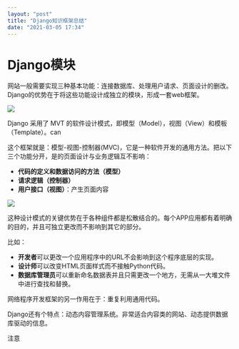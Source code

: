```yaml
---
layout: "post"
title: "Django知识框架总结"
date: "2021-03-05 17:34"
---
```


# Django模块

网站一般需要实现三种基本功能：连接数据库、处理用户请求、页面设计的删改。Django的优势在于将这些功能设计成独立的模块，形成一套web框架。

![](https://www.runoob.com/wp-content/uploads/2020/05/1589776521-2356-JxrlTyMyPgYnQpOV.png)

Django 采用了 MVT 的软件设计模式，即模型（Model），视图（View）和模板（Template）。can

这个框架就是：模型-视图-控制器(MVC)，它是一种软件开发的通用方法。把以下三个功能分开，是的页面设计与业务逻辑互不影响：
- **代码的定义和数据访问的方法（模型）**
- **请求逻辑（控制器）**
- **用户接口（视图）**：产生页面内容

![](https://www.runoob.com/wp-content/uploads/2020/05/1589777036-2760-fs1oSv4dOWAwC5yW.png)

这种设计模式的关键优势在于各种组件都是松散结合的。每个APP应用都有着明确的目的，并且可独立更改而不影响到其它的部分。

比如：
- **开发者**可以更改一个应用程序中的URL不会影响到这个程序底层的实现。
- **设计师**可以改变HTML页面样式而不接触Python代码。
- **数据库管理员**可以重新命名数据表并且只需更改一个地方，无需从一大堆文件中进行查找和替换。

网络程序开发框架的另一作用在于：重复利用通用代码。

Django还有个特点：动态内容管理系统。非常适合内容类的网站、动态提供数据库驱动的信息。



注意
